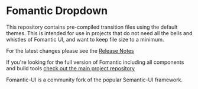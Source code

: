 # Fomantic Dropdown

This repository contains pre-compiled transition files using the default themes. This is intended for use in projects that do not need all the bells and whistles of Fomantic UI, and want to keep file size to a minimum.

For the latest changes please see the [Release Notes](https://github.com/fomantic/Fomantic-UI/blob/develop/CHANGELOG.md)

If you're looking for the full version of Fomantic including all components and build tools [check out the main project repository](https://github.com/fomantic/Fomantic-UI)

Fomantic-UI is a community fork of the popular Semantic-UI framework.